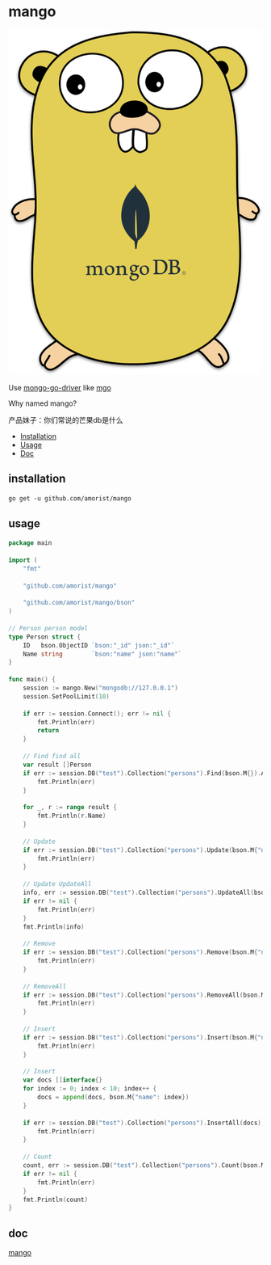 # mango

![mango](./logo/mango.svg)

Use [mongo-go-driver](https://github.com/mongodb/mongo-go-driver) like [mgo](https://github.com/globalsign/mgo)

Why named mango?

产品妹子：你们常说的芒果db是什么

- [Installation](#installation)
- [Usage](#usage)
- [Doc](#doc)

## installation

`go get -u github.com/amorist/mango`

## usage

```go
package main

import (
    "fmt"

    "github.com/amorist/mango"

    "github.com/amorist/mango/bson"
)

// Person person model
type Person struct {
    ID   bson.ObjectID `bson:"_id" json:"_id"`
    Name string        `bson:"name" json:"name"`
}

func main() {
    session := mango.New("mongodb://127.0.0.1")
    session.SetPoolLimit(10)

    if err := session.Connect(); err != nil {
        fmt.Println(err)
        return
    }

    // Find find all
    var result []Person
    if err := session.DB("test").Collection("persons").Find(bson.M{}).All(&result); err != nil {
        fmt.Println(err)
    }

    for _, r := range result {
        fmt.Println(r.Name)
    }

    // Update
    if err := session.DB("test").Collection("persons").Update(bson.M{"name": "name1"}, bson.M{"$set": bson.M{"name": "name2"}}); err != nil {
        fmt.Println(err)
    }

    // Update UpdateAll
    info, err := session.DB("test").Collection("persons").UpdateAll(bson.M{"name": "name1"}, bson.M{"$set": bson.M{"name": "name"}})
    if err != nil {
        fmt.Println(err)
    }
    fmt.Println(info)

    // Remove
    if err := session.DB("test").Collection("persons").Remove(bson.M{"name": "name"}); err != nil {
        fmt.Println(err)
    }

    // RemoveAll
    if err := session.DB("test").Collection("persons").RemoveAll(bson.M{"name": "name"}); err != nil {
        fmt.Println(err)
    }

    // Insert
    if err := session.DB("test").Collection("persons").Insert(bson.M{"name": "name"}); err != nil {
        fmt.Println(err)
    }

    // Insert
    var docs []interface{}
    for index := 0; index < 10; index++ {
        docs = append(docs, bson.M{"name": index})
    }

    if err := session.DB("test").Collection("persons").InsertAll(docs); err != nil {
        fmt.Println(err)
    }

    // Count
    count, err := session.DB("test").Collection("persons").Count(bson.M{"name": "name"})
    if err != nil {
        fmt.Println(err)
    }
    fmt.Println(count)
}
```

## doc

[mango](https://godoc.org/github.com/amorist/mango)
